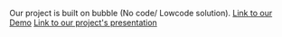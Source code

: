 Our project is built on bubble (No code/ Lowcode solution).
[Link to our Demo](https://moukhlessabdellah03.bubbleapps.io/version-test/landing_page?debug_mode=true)
[Link to our project's presentation](https://docs.google.com/presentation/d/1FyAGTdxplxWXWGAFjl3Vk-P5wPcJqbkPS6ByHD4yOkc/edit?usp=sharing)
